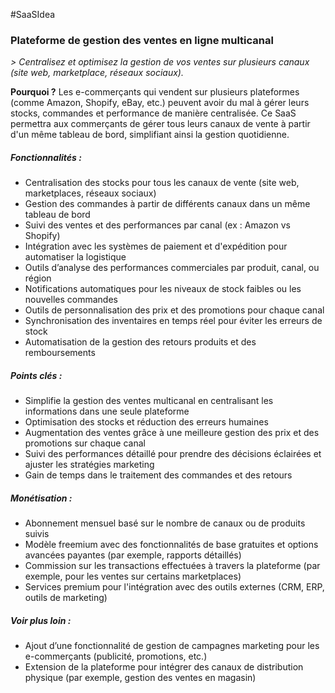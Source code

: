 #SaaSIdea 
### Plateforme de gestion des ventes en ligne multicanal
*> Centralisez et optimisez la gestion de vos ventes sur plusieurs canaux (site web, marketplace, réseaux sociaux).*  

**Pourquoi ?** Les e-commerçants qui vendent sur plusieurs plateformes (comme Amazon, Shopify, eBay, etc.) peuvent avoir du mal à gérer leurs stocks, commandes et performance de manière centralisée. Ce SaaS permettra aux commerçants de gérer tous leurs canaux de vente à partir d'un même tableau de bord, simplifiant ainsi la gestion quotidienne.

##### Fonctionnalités :  
- Centralisation des stocks pour tous les canaux de vente (site web, marketplaces, réseaux sociaux)  
- Gestion des commandes à partir de différents canaux dans un même tableau de bord  
- Suivi des ventes et des performances par canal (ex : Amazon vs Shopify)  
- Intégration avec les systèmes de paiement et d'expédition pour automatiser la logistique  
- Outils d’analyse des performances commerciales par produit, canal, ou région  
- Notifications automatiques pour les niveaux de stock faibles ou les nouvelles commandes  
- Outils de personnalisation des prix et des promotions pour chaque canal  
- Synchronisation des inventaires en temps réel pour éviter les erreurs de stock  
- Automatisation de la gestion des retours produits et des remboursements  

##### Points clés :  
- Simplifie la gestion des ventes multicanal en centralisant les informations dans une seule plateforme  
- Optimisation des stocks et réduction des erreurs humaines  
- Augmentation des ventes grâce à une meilleure gestion des prix et des promotions sur chaque canal  
- Suivi des performances détaillé pour prendre des décisions éclairées et ajuster les stratégies marketing  
- Gain de temps dans le traitement des commandes et des retours  

##### Monétisation :  
- Abonnement mensuel basé sur le nombre de canaux ou de produits suivis  
- Modèle freemium avec des fonctionnalités de base gratuites et options avancées payantes (par exemple, rapports détaillés)  
- Commission sur les transactions effectuées à travers la plateforme (par exemple, pour les ventes sur certains marketplaces)  
- Services premium pour l'intégration avec des outils externes (CRM, ERP, outils de marketing)

##### Voir plus loin :  
- Ajout d’une fonctionnalité de gestion de campagnes marketing pour les e-commerçants (publicité, promotions, etc.)  
- Extension de la plateforme pour intégrer des canaux de distribution physique (par exemple, gestion des ventes en magasin)  
